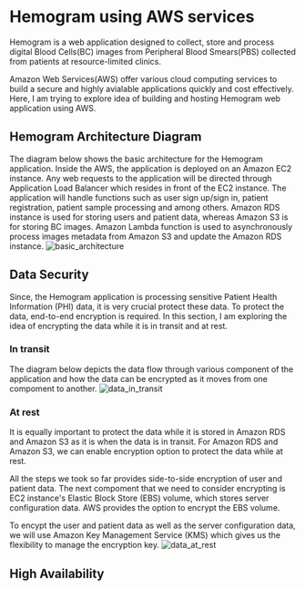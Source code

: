 # Hemogram using AWS services

Hemogram is a web application designed to collect, store and process digital Blood Cells(BC) images from Peripheral Blood Smears(PBS) collected from patients at resource-limited clinics. 

Amazon Web Services(AWS) offer various cloud computing services to build a secure and highly avialable applications quickly and cost effectively. Here, I am trying to explore idea of building and hosting Hemogram web application using AWS.

## Hemogram Architecture Diagram
The diagram below shows the basic architecture for the Hemogram application. Inside the AWS, the application is deployed on an Amazon  EC2 instance. Any web requests to the application will be directed through Application Load Balancer which resides in front of the EC2 instance. 
The application will handle functions such as user sign up/sign in, patient registration, patient sample processing and among others. Amazon RDS instance is used for storing users and patient data, whereas Amazon S3 is for storing BC images. Amazon Lambda function is used to asynchronously process images metadata from Amazon S3 and update the Amazon RDS instance. 
![basic_architecture](https://user-images.githubusercontent.com/7229266/65449154-37869580-ddef-11e9-8d37-0b6ddc4be72c.png)


## Data Security
Since, the Hemogram application is processing sensitive Patient Health Information (PHI) data, it is very crucial protect these data. To protect the data, end-to-end encryption is required. In this section, I am exploring the idea of encrypting the data while it is in transit and at rest. 

### In transit
The diagram below depicts the data flow through various component of the application and how the data can be encrypted as it moves from one compoment to another. 
![data_in_transit](https://user-images.githubusercontent.com/7229266/65449123-276eb600-ddef-11e9-8547-0cc14e984002.png)

### At rest
It is equally important to protect the data while it is stored in Amazon RDS and Amazon S3 as it is when the data is in transit. For Amazon RDS and Amazon S3, we can enable encryption option to protect the data while at rest. 

All the steps we took so far provides side-to-side encryption of user and patient data. The next compoment that we need to consider encrypting is EC2 instance's Elastic Block Store (EBS) volume, which stores server configuration data. AWS provides the option to encrypt the EBS volume. 

To encypt the user and patient data as well as the server configuration data, we will use Amazon Key Management Service (KMS) which gives us the flexibility to manage the encryption key.
![data_at_rest](https://user-images.githubusercontent.com/7229266/65449005-e9719200-ddee-11e9-834a-0459abc12495.png)

## High Availability
